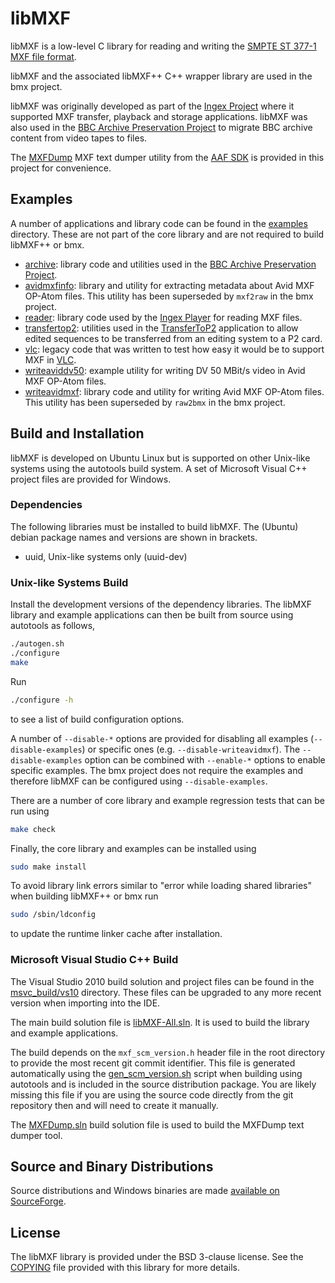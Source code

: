 # libMXF

libMXF is a low-level C library for reading and writing the [SMPTE ST 377-1 MXF file format](https://ieeexplore.ieee.org/document/7292073).

libMXF and the associated libMXF++ C++ wrapper library are used in the bmx project.

libMXF was originally developed as part of the [Ingex Project](http://ingex.sourceforge.net/) where it supported MXF transfer, playback and storage applications. libMXF was also used in the [BBC Archive Preservation Project](https://www.bbc.co.uk/rd/publications/whitepaper275) to migrate BBC archive content from video tapes to files.

The [MXFDump](./tools/MXFDump) MXF text dumper utility from the [AAF SDK](https://sourceforge.net/projects/aaf/) is provided in this project for convenience.


## Examples

A number of applications and library code can be found in the [examples](./examples) directory. These are not part of the core library and are not required to build libMXF++ or bmx.

* [archive](./examples/archive): library code and utilities used in the [BBC Archive Preservation Project](https://www.bbc.co.uk/rd/publications/whitepaper275).
* [avidmxfinfo](./examples/avidmxfinfo): library and utility for extracting metadata about Avid MXF OP-Atom files. This utility has been superseded by
`mxf2raw` in the bmx project.
* [reader](./examples/reader): library code used by the [Ingex Player](http://ingex.sourceforge.net/) for reading MXF files.
* [transfertop2](./examples/transfertop2): utilities used in the [TransferToP2](http://ingex.sourceforge.net/TransferToP2.html) application to allow edited sequences to be transferred from an editing system to a P2 card.
* [vlc](./examples/vlc): legacy code that was written to test how easy it would be to support MXF in [VLC](https://www.videolan.org/vlc/).
* [writeaviddv50](./examples/writeaviddv50): example utility for writing DV 50 MBit/s video in Avid MXF OP-Atom files.
* [writeavidmxf](./examples/writeavidmxf): library code and utility for writing Avid MXF OP-Atom files. This utility has been superseded by `raw2bmx` in the bmx project.


## Build and Installation

libMXF is developed on Ubuntu Linux but is supported on other Unix-like systems using the autotools build system. A set of Microsoft Visual C++ project files are provided for Windows.


### Dependencies

The following libraries must be installed to build libMXF. The (Ubuntu) debian package names and versions are shown in brackets.

* uuid, Unix-like systems only (uuid-dev)


### Unix-like Systems Build

Install the development versions of the dependency libraries. The libMXF library and example applications can then be built from source using autotools as follows,
```bash
./autogen.sh
./configure
make
```

Run
```bash
./configure -h
```
to see a list of build configuration options.

A number of `--disable-*` options are provided for disabling all examples (`--disable-examples`) or specific ones (e.g. `--disable-writeavidmxf`). The `--disable-examples` option can be combined with `--enable-*` options to enable specific examples. The bmx project does not require the examples and therefore libMXF can be configured using `--disable-examples`.

There are a number of core library and example regression tests that can be run using
```bash
make check
```

Finally, the core library and examples can be installed using
```bash
sudo make install
```

To avoid library link errors similar to "error while loading shared libraries" when building libMXF++ or bmx run
```bash
sudo /sbin/ldconfig
```
to update the runtime linker cache after installation.


### Microsoft Visual Studio C++ Build

The Visual Studio 2010 build solution and project files can be found in the [msvc_build/vs10](./msvc_build/vs10) directory. These files can be upgraded to any more recent version when importing into the IDE.

The main build solution file is [libMXF-All.sln](./msvc_build/vs10/libMXF-All.sln). It is used to build the library and example applications.

The build depends on the `mxf_scm_version.h` header file in the root directory to provide the most recent git commit identifier. This file is generated automatically using the [gen_scm_version.sh](./gen_scm_version.sh) script when building using autotools and is included in the source distribution package. You are likely missing this file if you are using the source code directly from the git repository then and will need to create it manually.

The [MXFDump.sln](./msvc_build/vs10/MXFDump.sln) build solution file is used to build the MXFDump text dumper tool.


## Source and Binary Distributions

Source distributions and Windows binaries are made [available on SourceForge](https://sourceforge.net/projects/bmxlib/files/).


## License

The libMXF library is provided under the BSD 3-clause license. See the [COPYING](./COPYING) file provided with this library for more details.
